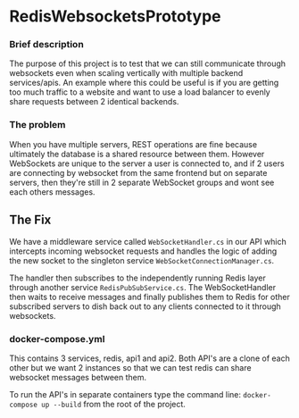 # RedisWebsocketsPrototype

### Brief description

The purpose of this project is to test that we can still communicate through websockets even when scaling vertically with multiple backend services/apis. An example where this could be useful is if you are getting too much traffic to a website and want to use a load balancer to evenly share requests between 2 identical backends.

### The problem

When you have multiple servers, REST operations are fine because ultimately the database is a shared resource between them. However WebSockets are unique to the server a user is connected to, and if 2 users are connecting by websocket from the same frontend but on separate servers, then they're still in 2 separate WebSocket groups and wont see each others messages.

## The Fix

We have a middleware service called `WebSocketHandler.cs` in our API which intercepts incoming websocket requests and handles the logic of adding the new socket to the singleton service `WebSocketConnectionManager.cs`.

The handler then subscribes to the independently running Redis layer through another service `RedisPubSubService.cs`. The WebSocketHandler then waits to receive messages and finally publishes them to Redis for other subscribed servers to dish back out to any clients connected to it through websockets.

### docker-compose.yml
This contains 3 services, redis, api1 and api2. Both API's are a clone of each other but we want 2 instances so that we can test redis can share websocket messages between them.

To run the API's in separate containers type the command line:
`docker-compose up --build` from the root of the project.
